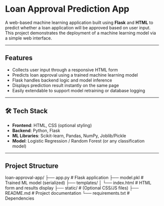 #  Loan Approval Prediction App

A web-based machine learning application built using **Flask** and **HTML** to predict whether a loan application will be approved based on user input. This project demonstrates the deployment of a machine learning model via a simple web interface.

---

##  Features

- Collects user input through a responsive HTML form
- Predicts loan approval using a trained machine learning model
- Flask handles backend logic and model inference
- Displays prediction result instantly on the same page
- Easily extendable to support model retraining or database logging

---

## 🛠 Tech Stack

- **Frontend**: HTML, CSS (optional styling)
- **Backend**: Python, Flask
- **ML Libraries**: Scikit-learn, Pandas, NumPy, Joblib/Pickle
- **Model**: Logistic Regression / Random Forest (or any classification model)

---

##  Project Structure
loan-approval-app/
├── app.py # Flask application
├── model.pkl # Trained ML model (serialized)
├── templates/
│ └── index.html # HTML form and results display
├── static/ # (Optional CSS/JS files)
├── README.md # Project documentation
└── requirements.txt # Dependencies

